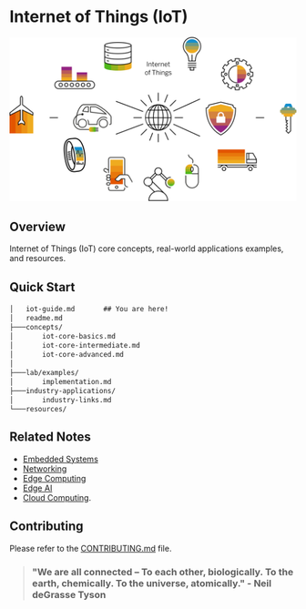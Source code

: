# Internet of Things (IoT)

![](resources/what-is-iot.svg)

## Overview 

Internet of Things (IoT) core concepts, real-world applications examples, and resources.

## Quick Start

```
│   iot-guide.md       ## You are here!
│   readme.md
├───concepts/
│       iot-core-basics.md
│       iot-core-intermediate.md
│       iot-core-advanced.md
│
├───lab/examples/
│       implementation.md
├───industry-applications/
│       industry-links.md
└───resources/
```

## Related Notes

- [Embedded Systems](../embedded-systems/)
- [Networking](../networking/)
- [Edge Computing](../edge-computing/)
- [Edge AI](../edge-computing/edge-ai/)
- [Cloud Computing](../cloud-computing/). 

## Contributing

Please refer to the [CONTRIBUTING.md](../../../CONTRIBUTING.md) file.


> ### "We are all connected – To each other, biologically. To the earth, chemically. To the universe, atomically." - Neil deGrasse Tyson